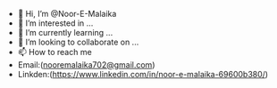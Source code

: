 - 👋 Hi, I’m @Noor-E-Malaika
- 👀 I’m interested in ...
- 🌱 I’m currently learning ...
- 💞️ I’m looking to collaborate on ...
- 📫 How to reach me
- Email:(nooremalaika702@gmail.com)
- Linkden:(https://www.linkedin.com/in/noor-e-malaika-69600b380/)

<!---
Noor-E-Malaika/Noor-E-Malaika is a ✨ special ✨ repository because its `README.md` (this file) appears on your GitHub profile.
You can click the Preview link to take a look at your changes.
--->
